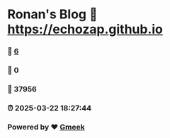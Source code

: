 # Ronan's Blog :link: https://echozap.github.io 
### :page_facing_up: [6](https://echozap.github.io/tag.html) 
### :speech_balloon: 0 
### :hibiscus: 37956 
### :alarm_clock: 2025-03-22 18:27:44 
### Powered by :heart: [Gmeek](https://github.com/Meekdai/Gmeek)
